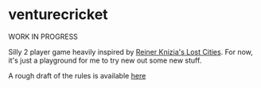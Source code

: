 venturecricket
========

WORK IN PROGRESS

Silly 2 player game heavily inspired by [Reiner Knizia's Lost Cities](http://en.wikipedia.org/wiki/Lost_Cities).  For now, it's just a playground for me to try new out some new stuff.

A rough draft of the rules is available [here](https://github.com/brianstarke/venturecricket/wiki/Rules)
